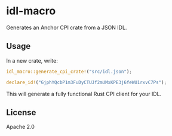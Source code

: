 # idl-macro

Generates an Anchor CPI crate from a JSON IDL.

## Usage

In a new crate, write:

```rust
idl_macro::generate_cpi_crate!("src/idl.json");

declare_id!("GjphYQcbP1m3FuDyCTUJf2mUMxKPE3j6feWU1rxvC7Ps");
```

This will generate a fully functional Rust CPI client for your IDL.

## License

Apache 2.0
